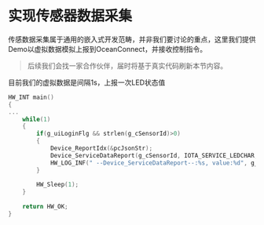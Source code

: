 # 实现传感器数据采集

传感数据采集属于通用的嵌入式开发范畴，并非我们要讨论的重点，这里我们提供Demo以虚拟数据模拟上报到OceanConnect，并接收控制指令。

> 后续我们会找一家合作伙伴，届时将基于真实代码刷新本节内容。

目前我们的虚拟数据是间隔1s，上报一次LED状态值

```c
HW_INT main()
{
...
	while(1)  
	{  
	    if(g_uiLoginFlg && strlen(g_cSensorId)>0)
	    {
	        Device_ReportIdx(&pcJsonStr);
	        Device_ServiceDataReport(g_cSensorId, IOTA_SERVICE_LEDCHAR, pcJsonStr);
	        HW_LOG_INF(" --Device_ServiceDataReport--:%s, value:%d", g_cSensorId, g_uiCurLedIdx);
	    }
	
	    HW_Sleep(1);
	}  
	
	return HW_OK;  
}
```